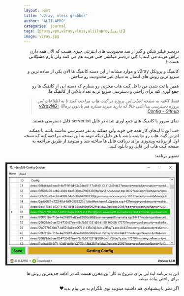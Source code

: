 ```yaml
---
layout: post
title: "v2ray, vless grabber"
author: "ALIILAPRO"
categories: journal
tags: [proxy,vpn,v2ray,vless,aliilapro,کانفیگ]
image: v2ray.jpg
---
```


<div dir="rtl" markdown="1">

دردسر فیلتر شکن و گذر از سد محدودیت های اینترنتی چیزی هست که الان همه دارن براش هزینه می کنند یا کلی دردسر میکشن حتی هزینه هم می کنند ولی بازم مشکلاتی هست:/

کانفیگ و پروتکل v2ray و موارد مشابه از این دسته کانفیگ ها الان یکی از ساده ترین و سریع ترین روش های اتصال به دنیای غیر محدودیت رو ساختن.

همین باعث شدن من داخل گیت هاب مخزنی رو بسازم که دسته ایی از کانفیگ ها رو جمع آوری کنه برای راحتی و دسترسی سریع تر به تعداد بالایی از کانفیگ ها.

> *فقط کافیه به صفحه اصلی این پروژه در گیت هاب مراجعه کنید تا به اطلاعات این پروژه دسترسی پیدا کنی حالا که دارید میرید ستاره هم یادتون نره😜 [v2rayNG-Config  - Github](https://github.com/ALIILAPRO/v2rayNG-Config )*

تمای سرور یا کانفیگ های جمع اوری شده در فایل server.txt قابل دسترسی هستند.

خب این تا اینجای کار همه چی خوبه ولی ممکنه یه نفر دسترسی نداشته باشه یا ممکنه ادرس گیت هاب رو نداشته باشه یا هر دلیل دیگه نتونه به این صفحه مراجعه کنه که نسخه اول از برنامه ویندوزی برای دریافت فایل ها ساخته شد و میتونید از طریق مراجعه به صفحه
گیت هاب این فایل رو دانلود کنید.

تصویر برنامه:

<p style="width: calc(100% + 60px);">
<img src="https://raw.githubusercontent.com/ALIILAPRO/blog/main/assets/img/s02.JPG" />
</p>

این یه برنامه ابتدایی برای شروع به کار این مخزن هست که در ادامه جدیدترین روش ها برای راحتی پیاده میشه

اگر نظر یا پیشنهادی هم داشتید میتونید توی تلگرام به من پیام بدید❤
</div>
